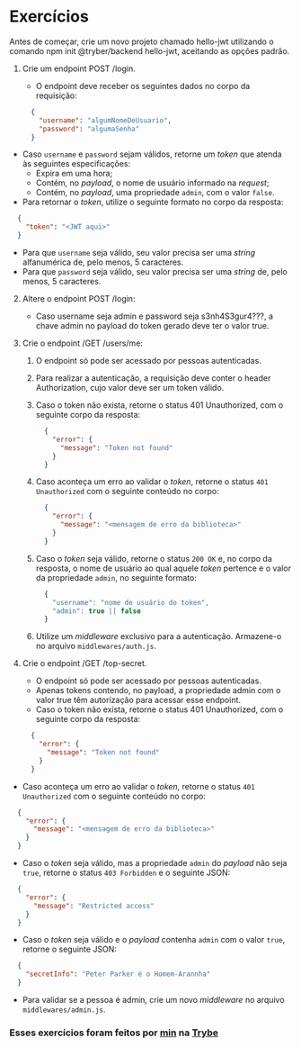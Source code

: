 # Exercícios

Antes de começar, crie um novo projeto chamado hello-jwt utilizando o comando npm init @tryber/backend hello-jwt, aceitando as opções padrão.

1. Crie um endpoint POST /login.
   * O endpoint deve receber os seguintes dados no corpo da requisição:

    ```json
      {
        "username": "algumNomeDeUsuario",
        "password": "algumaSenha"
      }
    ```

- Caso `username` e `password` sejam válidos, retorne um _token_ que atenda às seguintes especificações:
  - Expira em uma hora;
  - Contém, no _payload_, o nome de usuário informado na _request_;
  - Contém, no _payload_, uma propriedade `admin`, com o valor `false`.
- Para retornar o _token_, utilize o seguinte formato no corpo da resposta:

```json
  {
    "token": "<JWT aqui>"
  }
```

- Para que `username` seja válido, seu valor precisa ser uma _string_ alfanumérica de, pelo menos, 5 caracteres.
- Para que `password` seja válido, seu valor precisa ser uma _string_ de, pelo menos, 5 caracteres.

2. Altere o endpoint POST /login:
   * Caso username seja admin e password seja s3nh4S3gur4???, a chave admin no payload do token gerado deve ter o valor true.

3. Crie o endpoint /GET /users/me:
   1. O endpoint só pode ser acessado por pessoas autenticadas.
   2. Para realizar a autenticação, a requisição deve conter o header Authorization, cujo valor deve ser um token válido.
   3. Caso o token não exista, retorne o status 401 Unauthorized, com o seguinte corpo da resposta:

      ```json
        {
          "error": {
            "message": "Token not found"
          }
        }
      ```

   4. Caso aconteça um erro ao validar o _token_, retorne o status `401 Unauthorized` com o seguinte conteúdo no corpo:

      ```json
        {
          "error": {
            "message": "<mensagem de erro da biblioteca>"
          }
        }
      ```

   5. Caso o _token_ seja válido, retorne o status `200 OK` e, no corpo da resposta, o nome de usuário ao qual aquele _token_ pertence e o valor da propriedade `admin`, no seguinte formato:

      ```javascript
        {
          "username": "nome de usuário do token",
          "admin": true || false
        }
      ```

   6. Utilize um _middleware_ exclusivo para a autenticação. Armazene-o no arquivo `middlewares/auth.js`.

4. Crie o endpoint /GET /top-secret.
   * O endpoint só pode ser acessado por pessoas autenticadas.
   * Apenas tokens contendo, no payload, a propriedade admin com o valor true têm autorização para acessar esse endpoint.
   * Caso o token não exista, retorne o status 401 Unauthorized, com o seguinte corpo da resposta:

    ```json
      {
        "error": {
          "message": "Token not found"
        }
      }
    ```

- Caso aconteça um erro ao validar o _token_, retorne o status `401 Unauthorized` com o seguinte conteúdo no corpo:

```json
  {
    "error": {
      "message": "<mensagem de erro da biblioteca>"
    }
  }
```

- Caso o _token_ seja válido, mas a propriedade `admin` do _payload_ não seja `true`, retorne o status `403 Forbidden` e o seguinte JSON:

```json
  {
    "error": {
      "message": "Restricted access"
    }
  }
```

- Caso o _token_ seja válido e o _payload_ contenha `admin` com o valor `true`, retorne o seguinte JSON:

```json
  {
    "secretInfo": "Peter Parker é o Homem-Arannha"
  }
```

- Para validar se a pessoa é admin, crie um novo _middleware_ no arquivo `middlewares/admin.js`.

### Esses exercícios foram feitos por [min](https://www.linkedin.com/in/jonathanrei5/) na [Trybe](https://www.betrybe.com/)
